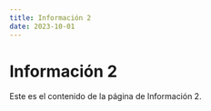 ```yaml
---
title: Información 2
date: 2023-10-01
---
```


# Información 2

Este es el contenido de la página de Información 2.